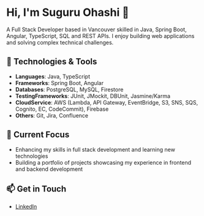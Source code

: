 # Hi, I'm Suguru Ohashi 👋
A Full Stack Developer based in Vancouver skilled in Java, Spring Boot, Angular, TypeScript, SQL and REST APIs. I enjoy building web applications and solving complex technical challenges.

## 🔧 Technologies & Tools
- **Languages**: Java, TypeScript
- **Frameworks**: Spring Boot, Angular
- **Databases**: PostgreSQL, MySQL, Firestore
- **TestingFrameworks**: JUnit, JMockit, DBUnit, Jasmine/Karma
- **CloudService**: AWS (Lambda, API Gateway, EventBridge, S3, SNS, SQS, Cognito, EC, CodeCommit), Firebase
- **Others**: Git, Jira, Confluence

## 🌱 Current Focus
- Enhancing my skills in full stack development and learning new technologies
- Building a portfolio of projects showcasing my experience in frontend and backend development

## 📫 Get in Touch
- [LinkedIn](https://www.linkedin.com/in/suguru-ohashi-410165231/)

